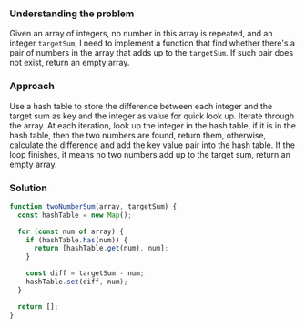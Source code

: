 ### Understanding the problem

Given an array of integers, no number in this array is repeated, and an integer `targetSum`, I need to implement a function that find whether there's a pair of numbers in the array that adds up to the `targetSum`. If such pair does not exist, return an empty array.

### Approach

Use a hash table to store the difference between each integer and the target sum as key and the integer as value for quick look up. Iterate through the array. At each iteration, look up the integer in the hash table, if it is in the hash table, then the two numbers are found, return them, otherwise, calculate the difference and add the key value pair into the hash table. If the loop finishes, it means no two numbers add up to the target sum, return an empty array.

### Solution

```js
function twoNumberSum(array, targetSum) {
  const hashTable = new Map();

  for (const num of array) {
    if (hashTable.has(num)) {
      return [hashTable.get(num), num];
    }

    const diff = targetSum - num;
    hashTable.set(diff, num);
  }

  return [];
}
```
